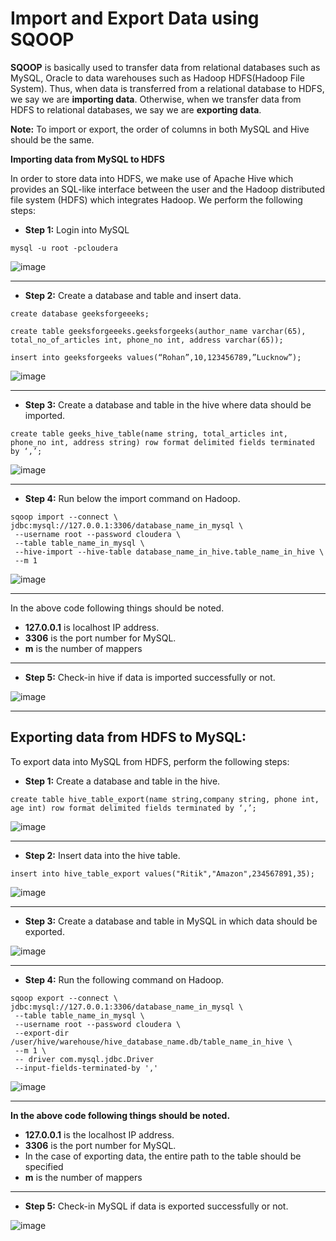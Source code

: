 # Import and Export Data using SQOOP

**SQOOP** is basically used to transfer data from relational databases such as MySQL, Oracle to data warehouses such as Hadoop HDFS(Hadoop File System). Thus, when data is transferred from a relational database to HDFS, we say we are **importing data**. Otherwise, when we transfer data from HDFS to relational databases, we say we are **exporting data**.

**Note:** To import or export, the order of columns in both MySQL and Hive should be the same.

**Importing data from MySQL to HDFS**

In order to store data into HDFS, we make use of Apache Hive which provides an SQL-like interface between the user and the Hadoop distributed file system (HDFS) which integrates Hadoop. We perform the following steps:

- **Step 1:** Login into MySQL

```
mysql -u root -pcloudera

```
![image](https://github.com/user-attachments/assets/969e7bd6-5683-41f9-8da4-fcc143a49eaa)

---

- **Step 2:** Create a database and table and insert data.

```
create database geeksforgeeeks;

create table geeksforgeeeks.geeksforgeeks(author_name varchar(65), total_no_of_articles int, phone_no int, address varchar(65));

insert into geeksforgeeks values(“Rohan”,10,123456789,”Lucknow”);

```

![image](https://github.com/user-attachments/assets/de2e99f1-1c8b-4e79-abc8-0281328ba130)

---

- **Step 3:** Create a database and table in the hive where data should be imported.

```
create table geeks_hive_table(name string, total_articles int, phone_no int, address string) row format delimited fields terminated by ‘,’;

```

![image](https://github.com/user-attachments/assets/696c5cc8-714f-40e2-a45b-eb40d4b61e1e)

---

- **Step 4:** Run below the import command on Hadoop.

```
sqoop import --connect \
jdbc:mysql://127.0.0.1:3306/database_name_in_mysql \
 --username root --password cloudera \
 --table table_name_in_mysql \
 --hive-import --hive-table database_name_in_hive.table_name_in_hive \
 --m 1

```

![image](https://github.com/user-attachments/assets/3de79c01-14a4-4b47-b550-c034862d47dd)

---

In the above code following things should be noted.

- **127.0.0.1** is localhost IP address.
- **3306** is the port number for MySQL.
- **m** is the number of mappers

---

- **Step 5:** Check-in hive if data is imported successfully or not.

![image](https://github.com/user-attachments/assets/0a494554-12a1-4314-ad29-7a4a29e6341f)

---

## Exporting data from HDFS to MySQL:

To export data into MySQL from HDFS, perform the following steps: 

- **Step 1:** Create a database and table in the hive.

```
create table hive_table_export(name string,company string, phone int, age int) row format delimited fields terminated by ‘,’;

```

![image](https://github.com/user-attachments/assets/62536b28-b6cb-457e-8369-0f745bed4dea)

---

- **Step 2:** Insert data into the hive table.

```
insert into hive_table_export values("Ritik","Amazon",234567891,35);

```

![image](https://github.com/user-attachments/assets/f7a3c6c9-a981-4322-9563-5cb497c19992)

---

- **Step 3:** Create a database and table in MySQL in which data should be exported.

![image](https://github.com/user-attachments/assets/ccfe0e1b-53c9-48b0-abc1-8045b158e810)

---

- **Step 4:** Run the following command on Hadoop.

```
sqoop export --connect \
jdbc:mysql://127.0.0.1:3306/database_name_in_mysql \
 --table table_name_in_mysql \
 --username root --password cloudera \
 --export-dir /user/hive/warehouse/hive_database_name.db/table_name_in_hive \
 --m 1 \
 -- driver com.mysql.jdbc.Driver
 --input-fields-terminated-by ','

```
![image](https://github.com/user-attachments/assets/a7f7a60b-967e-41d1-bb11-8d024fdc7c8d)

---

**In the above code following things should be noted.**

- **127.0.0.1** is the localhost IP address.
- **3306** is the port number for MySQL.
- In the case of exporting data, the entire path to the table should be specified
- **m** is the number of mappers

---

- **Step 5:** Check-in MySQL if data is exported successfully or not.

![image](https://github.com/user-attachments/assets/97d154d1-9b93-4500-90df-eec2698c1bfb)

